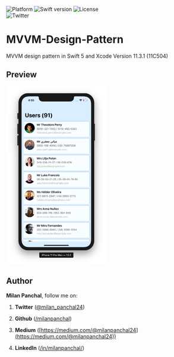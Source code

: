 ![Platform](https://img.shields.io/badge/platform-ios-blue.svg?style=flat)
![Swift version](https://img.shields.io/badge/Swift-5-orange.svg?style=flat)
![License](https://img.shields.io/github/license/milanpanchal/MVVM-Design-Pattern)  
![Twitter](https://img.shields.io/twitter/url?url=https%3A%2F%2Fgithub.com%2Fmilanpanchal%2FMVVM-Design-Pattern%2Fedit%2Fmaster%2FREADME.md)


# MVVM-Design-Pattern
MVVM design pattern in Swift 5 and Xcode Version 11.3.1 (11C504)

## Preview
<img src="Screenshots/2.png" height="480"/>

## Author

**Milan Panchal**, follow me on:

1. **Twitter** ([@milan_panchal24](https://twitter.com/milan_panchal24))

2. **Github** ([/milanpanchal](https://github.com/milanpanchal/))

3. **Medium** ([https://medium.com/@milanpanchal24](https://medium.com/@milanpanchal24))

4. **LinkedIn** ([/in/milanpanchal/](https://www.linkedin.com/in/milanpanchal/))

